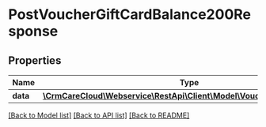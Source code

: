 # PostVoucherGiftCardBalance200Response

## Properties
Name | Type | Description | Notes
------------ | ------------- | ------------- | -------------
**data** | [**\CrmCareCloud\Webservice\RestApi\Client\Model\VoucherGiftCardBalance**](VoucherGiftCardBalance.md) |  | [optional] 

[[Back to Model list]](../../README.md#documentation-for-models) [[Back to API list]](../../README.md#documentation-for-api-endpoints) [[Back to README]](../../README.md)

